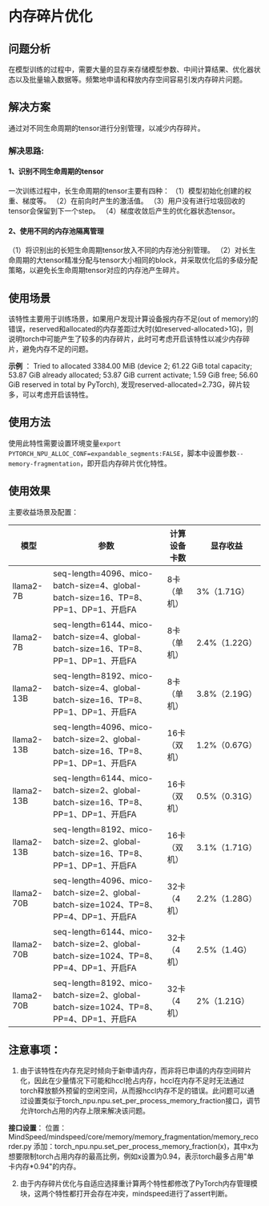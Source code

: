# 内存碎片优化

## 问题分析

在模型训练的过程中，需要大量的显存来存储模型参数、中间计算结果、优化器状态以及批量输入数据等。频繁地申请和释放内存空间容易引发内存碎片问题。

## 解决方案

通过对不同生命周期的tensor进行分别管理，以减少内存碎片。

### 解决思路:

#### **1、识别不同生命周期的tensor**

一次训练过程中，长生命周期的tensor主要有四种：
（1）模型初始化创建的权重、梯度等。
（2）在前向时产生的激活值。
（3）用户没有进行垃圾回收的tensor会保留到下一个step。
（4）梯度收敛后产生的优化器状态tensor。

#### **2、使用不同的内存池隔离管理**

（1）将识别出的长短生命周期tensor放入不同的内存池分别管理。
（2）对长生命周期的大tensor精准分配与tensor大小相同的block，并采取优化后的多级分配策略，以避免长生命周期tensor对应的内存池产生碎片。

## 使用场景

该特性主要用于训练场景，如果用户发现计算设备报内存不足(out of memory)的错误，reserved和allocated的内存差距过大时(如reserved-allocated>1G)，则
说明torch中可能产生了较多的内存碎片，此时可考虑开启该特性以减少内存碎片，避免内存不足的问题。

**示例** ：
Tried to allocated 3384.00 MiB (device 2; 61.22 GiB total capacity; 53.87 GiB already allocated; 53.87 GiB current
activate; 1.59 GiB free;
56.60 GiB reserved in total by PyTorch), 发现reserved-allocated=2.73G，碎片较多，可以考虑开启该特性。

## 使用方法

使用此特性需要设置环境变量`export PYTORCH_NPU_ALLOC_CONF=expandable_segments:FALSE`，脚本中设置参数`--memory-fragmentation`，即开启内存碎片优化特性。

## 使用效果

主要收益场景及配置：

| 模型           | 参数                                                                          | 计算设备卡数    | 显存收益        |
|--------------|-----------------------------------------------------------------------------|----------|-------------|
| llama2-7B    | seq-length=4096、mico-batch-size=4、global-batch-size=16、TP=8、PP=1、DP=1、开启FA  | 8卡（单机）   | 3%（1.71G）   |
| llama2-7B    | seq-length=6144、mico-batch-size=4、global-batch-size=16、TP=8、PP=1、DP=1、开启FA  | 8卡（单机）   | 2.4%（1.22G） |
| llama2-13B   | seq-length=8192、mico-batch-size=4、global-batch-size=16、TP=8、PP=1、DP=1、开启FA  | 8卡（单机）   | 3.8%（2.19G） |
| llama2-13B   | seq-length=4096、mico-batch-size=2、global-batch-size=16、TP=8、PP=1、DP=1、开启FA  | 16卡（双机）  | 1.2%（0.67G） |
| llama2-13B   | seq-length=6144、mico-batch-size=2、global-batch-size=16、TP=8、PP=1、DP=1、开启FA  | 16卡（双机）  | 0.5%（0.31G） |
| llama2-13B   | seq-length=8192、mico-batch-size=2、global-batch-size=16、TP=8、PP=1、DP=1、开启FA  | 16卡（双机）  | 3.1%（1.71G） |
| llama2-70B   | seq-length=4096、mico-batch-size=2、global-batch-size=1024、TP=8、PP=4、DP=1、开启FA | 32卡（4机）  | 2.2%（1.28G） |
| llama2-70B   | seq-length=6144、mico-batch-size=2、global-batch-size=1024、TP=8、PP=4、DP=1、开启FA | 32卡（4机）  | 2.5%（1.4G）  |
| llama2-70B   | seq-length=8192、mico-batch-size=2、global-batch-size=1024、TP=8、PP=4、DP=1、开启FA | 32卡（4机）  | 2%（1.21G）  |

## 注意事项：

1. 由于该特性在内存充足时倾向于新申请内存，而非将已申请的内存空间碎片化，因此在少量情况下可能和hccl抢占内存，hccl在内存不足时无法通过torch释放额外预留的空闲空间，从而报hccl内存不足的错误。此问题可以通过设置类似于torch_npu.npu.set_per_process_memory_fraction接口，调节允许torch占用的内存上限来解决该问题。

**接口设置**：
位置：MindSpeed/mindspeed/core/memory/memory_fragmentation/memory_recorder.py
添加：torch_npu.npu.set_per_process_memory_fraction(x)，其中x为想要限制torch占用内存的最高比例，例如x设置为0.94，表示torch最多占用"单卡内存*0.94"的内存。

2. 由于内存碎片优化与自适应选择重计算两个特性都修改了PyTorch内存管理模块，这两个特性都打开会存在冲突，mindspeed进行了assert判断。
